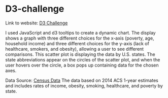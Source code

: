 # D3-challenge

Link to website: [D3 Challenge](https://dianess.github.io/D3-challenge/)

I used JavaScript and d3 tooltips to create a dynamic chart. The display shows a graph with three different choices for the x-axis (poverty, age, household income) and three different choices for the y-axis (lack of healthcare, smokers, and obesity), allowing a user to see different comparisons.
This scatter plot is displaying the data by U.S. states. The state abbreviations appear on the circles of the scatter plot, and when the user hovers over the circle, a box pops up containing data for the chosen axes.


Data Source: [Census Data](https://factfinder.census.gov/faces/nav/jsf/pages/searchresults.xhtml) 
The data based on 2014 ACS 1-year estimates and includes rates of income, obesity, smoking, healthcare, and poverty by state.


